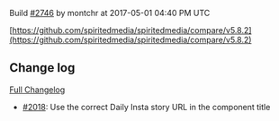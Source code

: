 Build [#2746](https://circleci.com/gh/spiritedmedia/spiritedmedia/2746) by montchr at 2017-05-01 04:40 PM UTC

[https://github.com/spiritedmedia/spiritedmedia/compare/v5.8.2](https://github.com/spiritedmedia/spiritedmedia/compare/v5.8.2)
## Change log
[Full Changelog](https://github.com/spiritedmedia/spiritedmedia/compare/v5.8.1...v5.8.2)

 - [#2018](https://github.com/spiritedmedia/spiritedmedia/pull/2018): Use the correct Daily Insta story URL in the component title
